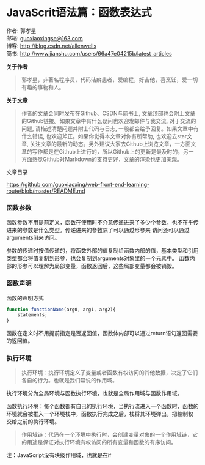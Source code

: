 # JavaScrit语法篇：函数表达式

作者: 郭孝星  
邮箱: guoxiaoxingse@163.com  
博客: http://blog.csdn.net/allenwells   
简书: http://www.jianshu.com/users/66a47e04215b/latest_articles  

**关于作者**

>郭孝星，非著名程序员，代码洁癖患者，爱编程，好吉他，喜烹饪，爱一切有趣的事物和人。

**关于文章**

>作者的文章会同时发布在Github、CSDN与简书上, 文章顶部也会附上文章的Github链接。如果文章中有什么疑问也欢迎发邮件与我交流, 对于交流的问题, 请描述清楚问题并附上代码与日志, 一般都会给予回复。如果文章中有什么错误, 也欢迎斧正。如果你觉得本文章对你有所帮助, 也欢迎去star文章, 关注文章的最新的动态。另外建议大家去Github上浏览文章，一方面文章的写作都是在Github上进行的，所以Github上的更新是最及时的，另一方面感觉Github对Markdown的支持更好，文章的渲染也更加美观。

文章目录

https://github.com/guoxiaoxing/web-front-end-learning-route/blob/master/README.md


### 函数参数

函数参数不用提前定义，函数在使用时不介意传递进来了多少个参数，也不在乎传进来的参数是什么类型。传递进来的参数除了可以通过形参来
访问还可以通过arguments[i]来访问。

参数的传递时按值传递的，将函数外部的值复制给函数内部的值，基本类型和引用类型都会将值复制到形参，也会复制到arguments对象里的一个元素中。
函数内部的形参可以理解为局部变量，函数返回后，这些局部变量都会被销毁。

### 函数声明

函数的声明方式

```javascript
function functionName(arg0, arg1, arg2){
    statements;
}
```

函数在定义时不用提前指定是否返回值，函数体内部可以通过return语句返回需要的返回值。

### 执行环境

>执行环境：执行环境定义了变量或者函数有权访问的其他数据，决定了它们各自的行为。也就是我们常说的作用域。

执行环境分为全局环境与函数执行环境，也就是全局作用域与函数作用域。

函数执行环境：每个函数都有自己的执行环境，当执行流进入一个函数时，函数的环境就会被推入一个环境栈中，函数执行完成之后，栈将其环境弹出，把控制权
交给之前的执行环境。

>作用域链：代码在一个环境中执行时，会创建变量对象的一个作用域链，它的用途是保证对执行环境有权访问的所有变量和函数的有序访问。

注：JavaScript没有块级作用域，也就是在if